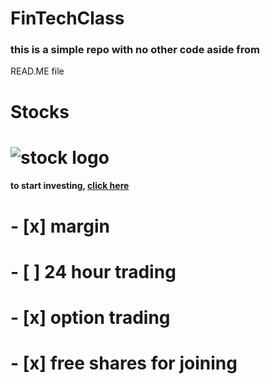 # FinTechClass
### this is a simple repo with no other code aside from 
READ.ME file 
# Stocks 
# ![stock logo](https://images.wsj.net/im-102519?width=1260&size=1.5)
#### to start investing, [click here](https://www.webull.com/)
# - [x] margin 
# - [ ] 24 hour trading 
# - [x] option trading 
# - [x] free shares for joining 


